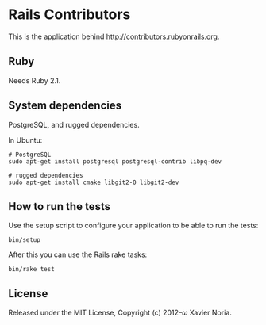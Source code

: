 # Rails Contributors

This is the application behind http://contributors.rubyonrails.org.

## Ruby

Needs Ruby 2.1.

## System dependencies

PostgreSQL, and rugged dependencies.

In Ubuntu:

```
# PostgreSQL
sudo apt-get install postgresql postgresql-contrib libpq-dev

# rugged dependencies
sudo apt-get install cmake libgit2-0 libgit2-dev
```

## How to run the tests

Use the setup script to configure your application to be able to run the tests:

```
bin/setup
```

After this you can use the Rails rake tasks:

```
bin/rake test
```

## License

Released under the MIT License, Copyright (c) 2012–<i>ω</i> Xavier Noria.
